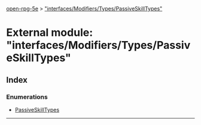 [open-rpg-5e](../README.md) > ["interfaces/Modifiers/Types/PassiveSkillTypes"](../modules/_interfaces_modifiers_types_passiveskilltypes_.md)

# External module: "interfaces/Modifiers/Types/PassiveSkillTypes"

## Index

### Enumerations

* [PassiveSkillTypes](../enums/_interfaces_modifiers_types_passiveskilltypes_.passiveskilltypes.md)

---

